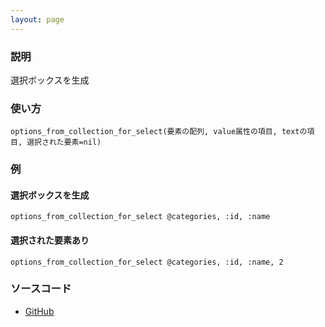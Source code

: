 ```yaml
---
layout: page
---
```


### 説明

選択ボックスを生成

### 使い方

    options_from_collection_for_select(要素の配列, value属性の項目, textの項目, 選択された要素=nil)

### 例

#### 選択ボックスを生成

    options_from_collection_for_select @categories, :id, :name

#### 選択された要素あり

    options_from_collection_for_select @categories, :id, :name, 2

### ソースコード

- [GitHub](https://github.com/rails/rails/blob/984c3ef2775781d47efa9f541ce570daa2434a80/actionview/lib/action_view/helpers/form_options_helper.rb#L400)
